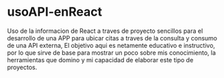 # usoAPI-enReact

Uso de la informacion de React a traves de proyecto sencillos para el desarrollo de una APP para ubicar citas a traves de la consulta y consumo de una API externa,
El objetivo aqui es netamente educativo e instructivo, por lo que sirve de base para mostrar un poco sobre mis conocimiento, la herramientas que domino y mi capacidad de elaborar este tipo de proyectos.


